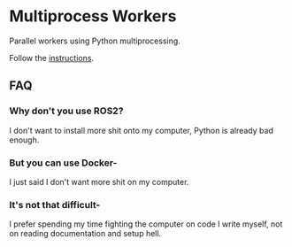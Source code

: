 # Multiprocess Workers

Parallel workers using Python multiprocessing.

Follow the [instructions](INSTRUCTIONS.md).

## FAQ

### Why don't you use ROS2?

I don't want to install more shit onto my computer, Python is already bad enough.

### But you can use Docker-

I just said I don't want more shit on my computer.

### It's not that difficult-

I prefer spending my time fighting the computer on code I write myself, not on reading documentation and setup hell.

